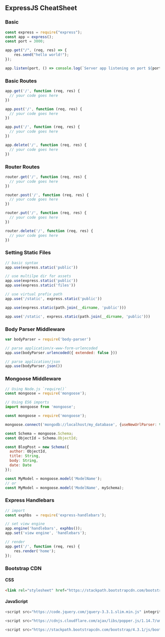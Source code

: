 ## ExpressJS CheatSheet

### Basic
```javascript
const express = require("express");
const app = express();
const port = 3000;

app.get("/", (req, res) => {
    res.send("hello world!");
});

app.listen(port, () => console.log(`Server app listening on port ${port}!`));
```

### Basic Routes
```javascript
app.get('/', function (req, res) {
  // your code goes here
})
```

```javascript
app.post('/', function (req, res) {
  // your code goes here
})
```

```javascript
app.put('/', function (req, res) {
  // your code goes here
})
```

```javascript
app.delete('/', function (req, res) {
  // your code goes here
})
```


### Router Routes
```javascript
router.get('/', function (req, res) {
  // your code goes here
})
```

```javascript
router.post('/', function (req, res) {
  // your code goes here
})
```

```javascript
router.put('/', function (req, res) {
  // your code goes here
})
```

```javascript
router.delete('/', function (req, res) {
  // your code goes here
})
```

### Setting Static Files

```javascript
// basic syntax
app.use(express.static('public'))

// use multilpe dir for assets
app.use(express.static('public'))
app.use(express.static('files'))

// use virtual prefix path
app.use('/static', express.static('public'))

app.use(express.static(path.join(__dirname, 'public')))

app.use('/static', express.static(path.join(__dirname, 'public')))
```


### Body Parser Middleware

```javascript
var bodyParser = require('body-parser')

// parse application/x-www-form-urlencoded
app.use(bodyParser.urlencoded({ extended: false }))

// parse application/json
app.use(bodyParser.json())
```

### Mongoose Middleware

```javascript
// Using Node.js `require()`
const mongoose = require('mongoose');

// Using ES6 imports
import mongoose from 'mongoose';
```

```javascript
const mongoose = require('mongoose');

mongoose.connect('mongodb://localhost/my_database', {useNewUrlParser: true});
```

```javascript
const Schema = mongoose.Schema;
const ObjectId = Schema.ObjectId;

const BlogPost = new Schema({
  author: ObjectId,
  title: String,
  body: String,
  date: Date
});
```


```javascript
const MyModel = mongoose.model('ModelName');
// or
const MyModel = mongoose.model('ModelName', mySchema);

```

### Express Handlebars

```javascript
// import
const exphbs  = require('express-handlebars');

// set view engine
app.engine('handlebars', exphbs());
app.set('view engine', 'handlebars');

// render
app.get('/', function (req, res) {
    res.render('home');
});
```

### Bootstrap CDN

#### CSS
```html
<link rel="stylesheet" href="https://stackpath.bootstrapcdn.com/bootstrap/4.3.1/css/bootstrap.min.css" integrity="sha384-ggOyR0iXCbMQv3Xipma34MD+dH/1fQ784/j6cY/iJTQUOhcWr7x9JvoRxT2MZw1T" crossorigin="anonymous">
```

#### JavaScript
```javascript
<script src="https://code.jquery.com/jquery-3.3.1.slim.min.js" integrity="sha384-q8i/X+965DzO0rT7abK41JStQIAqVgRVzpbzo5smXKp4YfRvH+8abtTE1Pi6jizo" crossorigin="anonymous"></script>

<script src="https://cdnjs.cloudflare.com/ajax/libs/popper.js/1.14.7/umd/popper.min.js" integrity="sha384-UO2eT0CpHqdSJQ6hJty5KVphtPhzWj9WO1clHTMGa3JDZwrnQq4sF86dIHNDz0W1" crossorigin="anonymous"></script>

<script src="https://stackpath.bootstrapcdn.com/bootstrap/4.3.1/js/bootstrap.min.js" integrity="sha384-JjSmVgyd0p3pXB1rRibZUAYoIIy6OrQ6VrjIEaFf/nJGzIxFDsf4x0xIM+B07jRM" crossorigin="anonymous"></script>
```